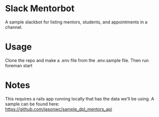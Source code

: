 # Slack Mentorbot

A sample slackbot for listing mentors, students, and appointments in a channel.

# Usage
Clone the repo and make a .env file from the .env.sample file. Then run foreman start

# Notes
This requires a rails app running locally that has the data we'll be using. A sample can be found here: https://github.com/jasonwc/sample_dpl_mentors_api